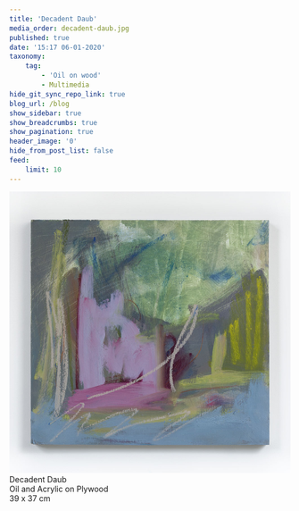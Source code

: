 ```yaml
---
title: 'Decadent Daub'
media_order: decadent-daub.jpg
published: true
date: '15:17 06-01-2020'
taxonomy:
    tag:
        - 'Oil on wood'
        - Multimedia
hide_git_sync_repo_link: true
blog_url: /blog
show_sidebar: true
show_breadcrumbs: true
show_pagination: true
header_image: '0'
hide_from_post_list: false
feed:
    limit: 10
---
```


![](decadent-daub.jpg)
Decadent Daub  
Oil and Acrylic on Plywood  
39 x 37 cm